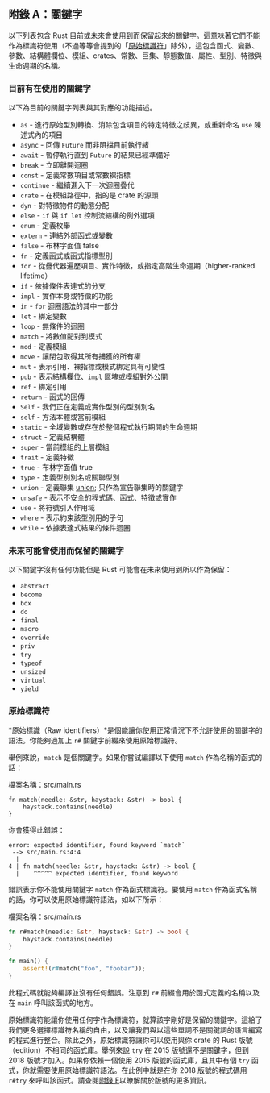 ## 附錄 A：關鍵字

以下列表包含 Rust 目前或未來會使用到而保留起來的關鍵字。這意味著它們不能作為標識符使用（不過等等會提到的「[原始標識符][raw-identifiers]<!-- ignore -->」除外），這包含函式、變數、參數、結構體欄位、模組、crates、常數、巨集、靜態數值、屬性、型別、特徵與生命週期的名稱。

[raw-identifiers]: #原始標識符

### 目前有在使用的關鍵字

以下為目前的關鍵字列表與其對應的功能描述。

* `as` - 進行原始型別轉換、消除包含項目的特定特徵之歧異，或重新命名 `use` 陳述式內的項目
* `async` -  回傳 `Future` 而非阻擋目前執行緒
* `await` - 暫停執行直到 `Future` 的結果已經準備好
* `break` - 立即離開迴圈
* `const` - 定義常數項目或常數裸指標
* `continue` - 繼續進入下一次迴圈疊代
* `crate` - 在模組路徑中，指的是 crate 的源頭
* `dyn` - 對特徵物件的動態分配
* `else` - `if` 與 `if let` 控制流結構的例外選項
* `enum` - 定義枚舉
* `extern` - 連結外部函式或變數
* `false` - 布林字面值 false
* `fn` - 定義函式或函式指標型別
* `for` - 從疊代器遍歷項目、實作特徵，或指定高階生命週期（higher-ranked lifetime）
* `if` - 依據條件表達式的分支
* `impl` - 實作本身或特徵的功能
* `in` - `for` 迴圈語法的其中一部分
* `let` - 綁定變數
* `loop` - 無條件的迴圈
* `match` - 將數值配對到模式
* `mod` - 定義模組
* `move` - 讓閉包取得其所有捕獲的所有權
* `mut` - 表示引用、裸指標或模式綁定具有可變性
* `pub` - 表示結構欄位、`impl` 區塊或模組對外公開
* `ref` - 綁定引用
* `return` - 函式的回傳
* `Self` - 我們正在定義或實作型別的型別別名
* `self` - 方法本體或當前模組
* `static` - 全域變數或存在於整個程式執行期間的生命週期
* `struct` - 定義結構體
* `super` - 當前模組的上層模組
* `trait` - 定義特徵
* `true` - 布林字面值 true
* `type` - 定義型別別名或關聯型別
* `union` - 定義聯集 [union][union]<!-- ignore -->; 只作為宣告聯集時的關鍵字
* `unsafe` - 表示不安全的程式碼、函式、特徵或實作
* `use` - 將符號引入作用域
* `where` - 表示約束該型別用的子句
* `while` - 依據表達式結果的條件迴圈

[union]: https://doc.rust-lang.org/reference/items/unions.html

### 未來可能會使用而保留的關鍵字

以下關鍵字沒有任何功能但是 Rust 可能會在未來使用到所以作為保留：

* `abstract`
* `become`
* `box`
* `do`
* `final`
* `macro`
* `override`
* `priv`
* `try`
* `typeof`
* `unsized`
* `virtual`
* `yield`

### 原始標識符

*原始標識（Raw identifiers）*是個能讓你使用正常情況下不允許使用的關鍵字的語法。你能夠過加上 `r#` 關鍵字前綴來使用原始標識符。

舉例來說，`match` 是個關鍵字。如果你嘗試編譯以下使用 `match` 作為名稱的函式的話：

<span class="filename">檔案名稱：src/main.rs</span>

```rust,ignore,does_not_compile
fn match(needle: &str, haystack: &str) -> bool {
    haystack.contains(needle)
}
```

你會獲得此錯誤：

```text
error: expected identifier, found keyword `match`
 --> src/main.rs:4:4
  |
4 | fn match(needle: &str, haystack: &str) -> bool {
  |    ^^^^^ expected identifier, found keyword
```

錯誤表示你不能使用關鍵字 `match` 作為函式標識符。要使用 `match` 作為函式名稱的話，你可以使用原始標識符語法，如以下所示：

<span class="filename">檔案名稱：src/main.rs</span>

```rust
fn r#match(needle: &str, haystack: &str) -> bool {
    haystack.contains(needle)
}

fn main() {
    assert!(r#match("foo", "foobar"));
}
```

此程式碼就能夠編譯並沒有任何錯誤。注意到 `r#` 前綴會用於函式定義的名稱以及在 `main` 呼叫該函式的地方。

原始標識符能讓你使用任何字作為標識符，就算該字剛好是保留的關鍵字。這給了我們更多選擇標識符名稱的自由，以及讓我們與以這些單詞不是關鍵詞的語言編寫的程式進行整合。除此之外，原始標識符讓你可以使用與你 crate 的 Rust 版號（edition）不相同的函式庫。舉例來說 `try` 在 2015 版號還不是關鍵字，但到 2018 版號才加入。如果你依賴一個使用 2015 版號的函式庫，且其中有個 `try` 函式，你就需要使用原始標識符語法。在此例中就是在你 2018 版號的程式碼用 `r#try` 來呼叫該函式。請查閱[附錄 E][appendix-e]<!-- ignore -->以瞭解關於版號的更多資訊。

[appendix-e]: appendix-05-editions.html
